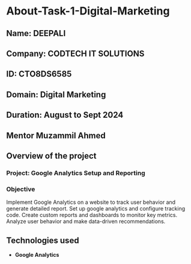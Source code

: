 # About-Task-1-Digital-Marketing
## **Name:** DEEPALI
## **Company:** CODTECH IT SOLUTIONS
## **ID:** CTO8DS6585
## **Domain:** Digital Marketing
## **Duration:** August to Sept 2024
## **Mentor** Muzammil Ahmed


## Overview of the project

### Project: Google Analytics Setup and Reporting

### Objective
Implement Google Analytics on a website to track user behavior and generate detailed report. Set up google analytics and configure tracking code. Create custom reports and dashboards to monitor key metrics. Analyze user behavior and make data-driven recommendations.

## Technologies used 
- **Google Analytics**
